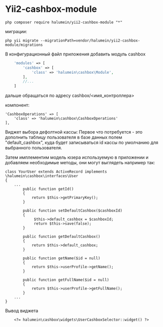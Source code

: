 Yii2-cashbox-module
==========


```
php composer require halumein/yii2-cashbox-module "*"
```

миграции:

```
php yii migrate --migrationPath=vendor/halumein/yii2-cashbox-module/migrations
```

В конфигурационный файл приложения добавить модуль cashbox

```php
    'modules' => [
        'cashbox' => [
            'class' => 'halumein\cashbox\Module',
        ],
        //...
    ]
```

дальше обращаться по адресу cashbox/<имя_контроллера>


компонент:

```
'CashboxOperations' => [
    'class' => 'halumein\cashbox\CashboxOperations'
],
```

Виджет выбора дефолтной кассы:
Первое что потребуется - это дополнить таблицу пользователя в базе данных полем "default_cashbox", куда будет записываться id кассы по умолчанию для выбранного пользователя.

Затем имплементим модель юзера используемую в приложении и добавляем необходимые методы, они могут выглядеть например так:


```
class YourUser extends ActiveRecord implements \halumein\cashbox\interfaces\User
{
    ...
        public function getId()
        {
            return $this->getPrimaryKey();
        }

        public function setDefaultCashbox($cashboxId)
        {
             $this->default_cashbox = $cashboxId;
             return $this->save(false);
        }

        public function getDefaultCashbox()
        {
            return $this->default_cashbox;
        }

        public function getName($id = null)
        {
            return $this->userProfile->getName();
        }

        public function getFullName($id = null)
        {
            return $this->userProfile->getFullName();
        }
    ...
}
```

Вывод виджета
```
    <?= halumein\cashbox\widgets\UserCashboxSelector::widget() ?>
```
